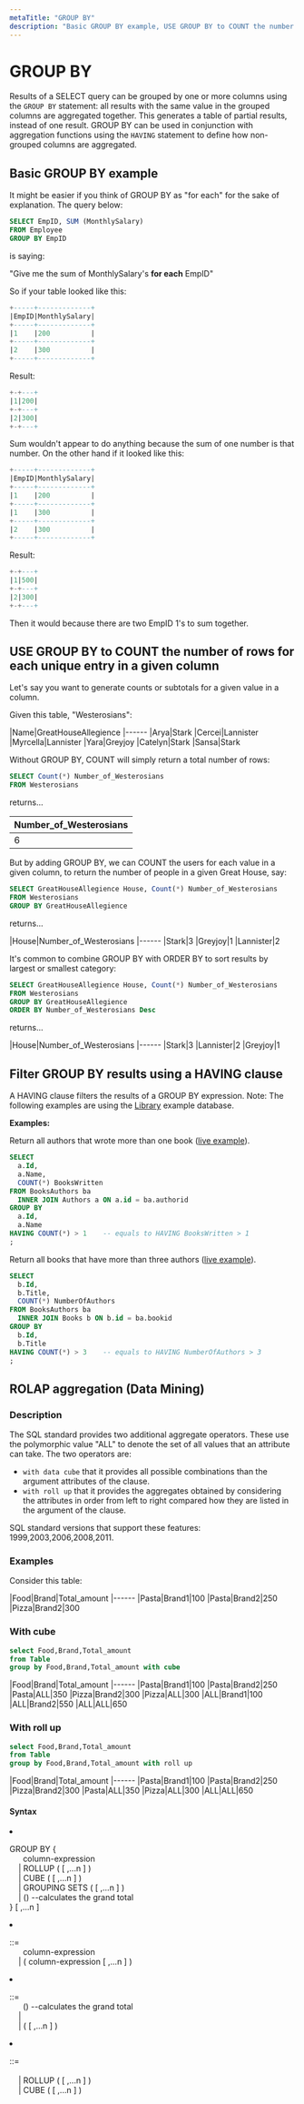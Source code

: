 ```yaml
---
metaTitle: "GROUP BY"
description: "Basic GROUP BY example, USE GROUP BY to COUNT the number of rows for each unique entry in a given column, Filter GROUP BY results using a HAVING clause, ROLAP aggregation (Data Mining)"
---
```


# GROUP BY


Results of a SELECT query can be grouped by one or more columns using the `GROUP BY` statement: all results with the same value in the grouped columns are aggregated together. This generates a table of partial results, instead of one result. GROUP BY can be used in conjunction with aggregation functions using the `HAVING` statement to define how non-grouped columns are aggregated.



## Basic GROUP BY example


It might be easier if you think of GROUP BY as "for each" for the sake of explanation. The query below:

```sql
SELECT EmpID, SUM (MonthlySalary) 
FROM Employee
GROUP BY EmpID

```

is saying:

"Give me the sum of MonthlySalary's **for each** EmpID"

So if your table looked like this:

```sql
+-----+-------------+
|EmpID|MonthlySalary|
+-----+-------------+
|1    |200          |
+-----+-------------+
|2    |300          |
+-----+-------------+

```

Result:

```sql
+-+---+
|1|200|
+-+---+
|2|300|
+-+---+

```

Sum wouldn't appear to do anything because the sum of one number is that number.  On the other hand if it looked like this:

```sql
+-----+-------------+
|EmpID|MonthlySalary|
+-----+-------------+
|1    |200          |
+-----+-------------+
|1    |300          |
+-----+-------------+
|2    |300          |
+-----+-------------+

```

Result:

```sql
+-+---+
|1|500|
+-+---+
|2|300|
+-+---+

```

Then it would because there are two EmpID 1's to sum together.



## USE GROUP BY to COUNT the number of rows for each unique entry in a given column


Let's say you want to generate counts or subtotals for a given value in a column.

Given this table, "Westerosians":

|Name|GreatHouseAllegience
|------
|Arya|Stark
|Cercei|Lannister
|Myrcella|Lannister
|Yara|Greyjoy
|Catelyn|Stark
|Sansa|Stark

Without GROUP BY, COUNT will simply return a total number of rows:

```sql
SELECT Count(*) Number_of_Westerosians
FROM Westerosians

```

returns...

|Number_of_Westerosians
|------
|6

But by adding GROUP BY, we can COUNT the users for each value in a given column, to return the number of people in a given Great House, say:

```sql
SELECT GreatHouseAllegience House, Count(*) Number_of_Westerosians
FROM Westerosians
GROUP BY GreatHouseAllegience

```

returns...

|House|Number_of_Westerosians
|------
|Stark|3
|Greyjoy|1
|Lannister|2

It's common to combine GROUP BY with ORDER BY to sort results by largest or smallest category:

```sql
SELECT GreatHouseAllegience House, Count(*) Number_of_Westerosians
FROM Westerosians
GROUP BY GreatHouseAllegience
ORDER BY Number_of_Westerosians Desc

```

returns...

|House|Number_of_Westerosians
|------
|Stark|3
|Lannister|2
|Greyjoy|1



## Filter GROUP BY results using a HAVING clause


A HAVING clause filters the results of a GROUP BY expression. Note: The following examples are using the [Library](http://stackoverflow.com/documentation/sql/280/example-databases/4978/library-database#t=201607232118488473251) example database.

**Examples:**

Return all authors that wrote more than one book ([live example](http://sqlfiddle.com/#!9/7c06f/7)).

```sql
SELECT
  a.Id,
  a.Name,
  COUNT(*) BooksWritten
FROM BooksAuthors ba
  INNER JOIN Authors a ON a.id = ba.authorid
GROUP BY
  a.Id,
  a.Name
HAVING COUNT(*) > 1    -- equals to HAVING BooksWritten > 1
;

```

Return all books that have more than three authors ([live example](http://sqlfiddle.com/#!9/7c06f/9)).

```sql
SELECT
  b.Id,
  b.Title,
  COUNT(*) NumberOfAuthors
FROM BooksAuthors ba
  INNER JOIN Books b ON b.id = ba.bookid
GROUP BY
  b.Id,
  b.Title
HAVING COUNT(*) > 3    -- equals to HAVING NumberOfAuthors > 3
;

```



## ROLAP aggregation (Data Mining)


### **Description**

The SQL standard provides two additional aggregate operators. These use the polymorphic value "ALL" to denote the set of all values ​​that an attribute can take.
The two operators are:

- `with data cube` that it provides all possible combinations than the argument attributes of the clause.
- `with roll up` that it provides the aggregates obtained by considering the attributes in order from left to right compared how they are listed in the argument of the clause.

SQL standard versions that support these features: 1999,2003,2006,2008,2011.

### **Examples**

Consider this table:

|Food|Brand|Total_amount
|------
|Pasta|Brand1|100
|Pasta|Brand2|250
|Pizza|Brand2|300

### With cube

```sql
select Food,Brand,Total_amount
from Table
group by Food,Brand,Total_amount with cube

```

|Food|Brand|Total_amount
|------
|Pasta|Brand1|100
|Pasta|Brand2|250
|Pasta|ALL|350
|Pizza|Brand2|300
|Pizza|ALL|300
|ALL|Brand1|100
|ALL|Brand2|550
|ALL|ALL|650

### With roll up

```sql
select Food,Brand,Total_amount
from Table
group by Food,Brand,Total_amount with roll up

```

|Food|Brand|Total_amount
|------
|Pasta|Brand1|100
|Pasta|Brand2|250
|Pizza|Brand2|300
|Pasta|ALL|350
|Pizza|ALL|300
|ALL|ALL|650



#### Syntax


<li>
<p>GROUP BY {<br />
       column-expression<br />
       | ROLLUP ( <group_by_expression> [ ,...n ] )<br />
       | CUBE ( <group_by_expression> [ ,...n ] )<br />
       | GROUPING SETS ( [ ,...n ] )<br />
       | () --calculates the grand total<br />
} [ ,...n ]</p>
</li>
<li>
<p><group_by_expression> ::=<br />
      column-expression<br />
    | ( column-expression [ ,...n ] )</p>
</li>
<li>
<p><grouping_set> ::=<br />
      () --calculates the grand total<br />
    | <grouping_set_item><br />
    | ( <grouping_set_item> [ ,...n ] )</p>
</li>
<li>
<p><grouping_set_item> ::=<br />
      <group_by_expression><br />
    | ROLLUP ( <group_by_expression> [ ,...n ] )<br />
    | CUBE ( <group_by_expression> [ ,...n ] )</p>
</li>

